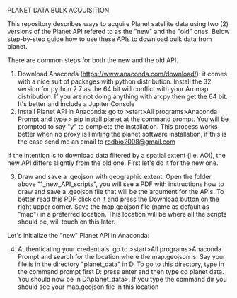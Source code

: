 PLANET DATA BULK ACQUISITION

This repository describes ways to acquire Planet satellite data using two (2) versions of the Planet API refered to as the "new" and the "old" ones. Below step-by-step guide how to use these APIs to download bulk data from planet.

There are common steps for both the new and the old API.

1.	Download Anaconda (https://www.anaconda.com/download/): it comes with a nice suit of packages with python distribution. Install the 32 version for python 2.7 as the 64 bit will conflict with your Arcmap distribution. If you are not doing anything with arcpy then get the 64 bit. It's better and include a Jupiter Console
2.	Install Planet API in Anaconda: go to >start>All programs>Anaconda Prompt and type > pip install planet at the command prompt. You will be prompted to say "y" to complete the installation. This process works better when no proxy is limiting the planet software installation, if this is the case send me an email to rodbio2008@gmail.com

If the intention is to download data filtered by a spatial extent (i.e. AOI), the new API differs slightly from the old one. First let's do it for the new one.

3.	Draw and save a .geojson with geographic extent: Open the folder above "1_new_API_scripts", you will see a PDF with instructions how to draw and save a .geojson file that will be the argument for the APIs. To better read this PDF click on it and press the Download button on the right upper corner. Save the map.geojson file (name as default as "map") in a preferred location. This location will be where all the scripts should be, will touch on this later.

Let's initialize the "new" Planet API in Anaconda:

4.	Authenticating your credentials: go to >start>All programs>Anaconda Prompt and search for the location where the map.geojson is. Say your file is in the directory "planet_data" in D. To go to this directory, type in the command prompt first D: press enter and then type cd planet data. You should now be in D:\planet_data>. If you type the command dir you should see your map.geojson file in this location

